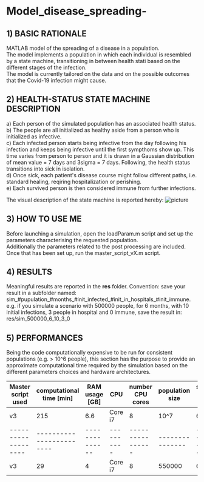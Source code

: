 # Model_disease_spreading-
## 1) BASIC RATIONALE
MATLAB model of the spreading of a disease in a population.  
The model implements a population in which each individual is resembled by a state machine, transitioning in between health stati based on the different stages of the infection.  
The model is currently tailored on the data and on the possible outcomes that the Covid-19 infection might cause. 


## 2) HEALTH-STATUS STATE MACHINE DESCRIPTION
a) Each person of the simulated population has an associated health status. 
b) The people are all initialized as healthy aside from a person who is initialized as infective.  
c) Each infected person starts being infective from the day following his infection and keeps being infective until the first sympthoms show up. This time varies from person to person and it is drawn in a Gaussian distribution of mean value = 7 days and 3sigma = 7 days. Following, the health status transitions into sick in isolation.  
d) Once sick, each patient's disease course might follow different paths, i.e. standard healing, reqiring hospitalization or perishing.  
e) Each survived person is then considered immune from further infections. 

The visual description of the state machine is reported hereby:
![picture](https://github.com/dave-ai/Model_disease_spreading-/blob/master/images/state_machine_person.JPG)

## 3) HOW TO USE ME
Before launching a simulation, open the loadParam.m script and set up the parameters characterising the requested population.  
Additionally the parameters related to the post processing are included.  
Once that has been set up, run the master_script_vX.m script.

## 4) RESULTS
Meaningful results are reported in the **res** folder. 
Convention: save your result in a subfolder named: sim_#pupulation_#months_#init_infected_#init_in_hospitals_#init_immune.
e.g. if you simulate a scenario with 500000 people, for 6 months, with 10 initial infections, 3 people in hospital and 0 immune, save the result in:
res/sim_500000_6_10_3_0


## 5) PERFORMANCES
Being the code computationally expensive to be run for consistent populations (e.g. > 10^6 people), this section has the purpose to provide an approximate computational time required by the simulation based on the different parameters choices and hardware architectures. 

| Master script used  | computational time [min] | RAM usage [GB] |     CPU    | number CPU cores | population size | simulation length [months] |
| ------------------- | ------------------------ | -------------- | ---------- | ---------------- | --------------- | -------------------------- |
|         v3          |            215           |       6.6      |   Core i7  |        8         |       10^7      |             6              |       
| ------------------- | ------------------------ | -------------- | ---------- | ---------------- | --------------- | -------------------------- |
|         v3          |            29            |       4        |   Core i7  |        8         |     550000    |             6              |       


 
